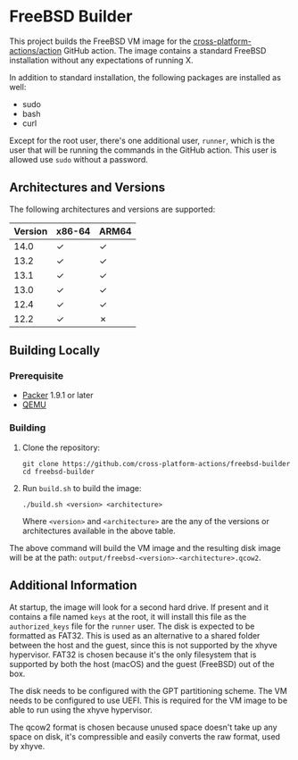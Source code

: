 # FreeBSD Builder

This project builds the FreeBSD VM image for the
[cross-platform-actions/action](https://github.com/cross-platform-actions/action)
GitHub action. The image contains a standard FreeBSD installation without any
expectations of running X.

In addition to standard installation, the following packages are installed as
well:

* sudo
* bash
* curl

Except for the root user, there's one additional user, `runner`, which is the
user that will be running the commands in the GitHub action. This user is
allowed use `sudo` without a password.

## Architectures and Versions

The following architectures and versions are supported:

| Version | x86-64 | ARM64 |
|---------|--------|-------|
| 14.0    | ✓      | ✓     |
| 13.2    | ✓      | ✓     |
| 13.1    | ✓      | ✓     |
| 13.0    | ✓      | ✓     |
| 12.4    | ✓      | ✓     |
| 12.2    | ✓      | ✗     |

## Building Locally

### Prerequisite

* [Packer](https://www.packer.io) 1.9.1 or later
* [QEMU](https://qemu.org)

### Building

1. Clone the repository:
    ```
    git clone https://github.com/cross-platform-actions/freebsd-builder
    cd freebsd-builder
    ```

2. Run `build.sh` to build the image:
    ```
    ./build.sh <version> <architecture>
    ```
    Where `<version>` and `<architecture>` are the any of the versions or
    architectures available in the above table.

The above command will build the VM image and the resulting disk image will be
at the path: `output/freebsd-<version>-<architecture>.qcow2`.

## Additional Information

At startup, the image will look for a second hard drive. If present and it
contains a file named `keys` at the root, it will install this file as the
`authorized_keys` file for the `runner` user. The disk is expected to be
formatted as FAT32. This is used as an alternative to a shared folder between
the host and the guest, since this is not supported by the xhyve hypervisor.
FAT32 is chosen because it's the only filesystem that is supported by both the
host (macOS) and the guest (FreeBSD) out of the box.

The disk needs to be configured with the GPT partitioning scheme. The VM needs
to be configured to use UEFI. This is required for the VM image to be able to
run using the xhyve hypervisor.

The qcow2 format is chosen because unused space doesn't take up any space on
disk, it's compressible and easily converts the raw format, used by xhyve.
